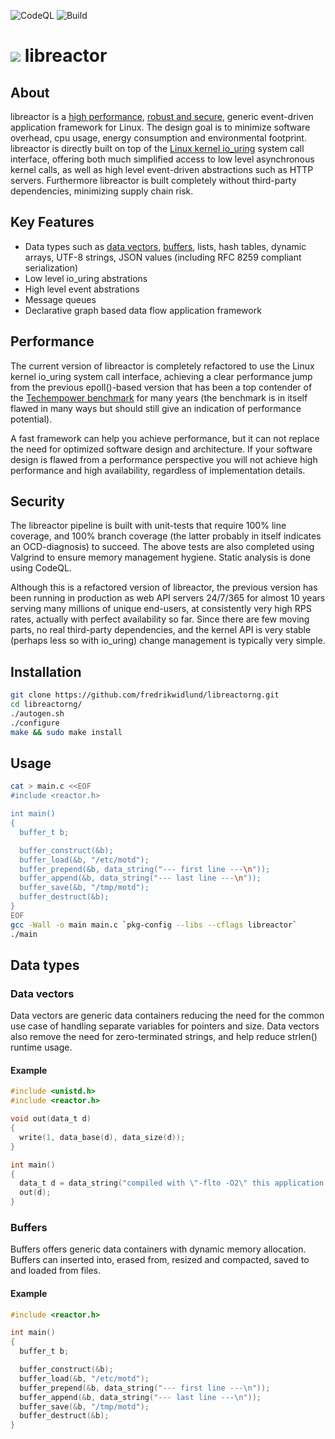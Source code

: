 ![CodeQL](https://github.com/fredrikwidlund/libreactorng/actions/workflows/codeql.yml/badge.svg)
![Build](https://github.com/fredrikwidlund/libreactorng/actions/workflows/c-cpp.yml/badge.svg)

# ![](https://github.com/fredrikwidlund/libreactorng/assets/2116262/834b278c-23e2-4688-a312-23ba965dba01) libreactor

## About

libreactor is a [high performance](#performance), [robust and secure](#security), generic event-driven application framework for Linux. The design goal is to minimize software overhead, cpu usage, energy consumption and environmental footprint. libreactor is directly built on top of the [Linux kernel io_uring](https://kernel.dk/io_uring.pdf) system call interface, offering both much simplified access to low level asynchronous kernel calls, as well as high level event-driven abstractions such as HTTP servers. Furthermore libreactor is built completely without third-party dependencies, minimizing supply chain risk.

## Key Features

- Data types such as [data vectors](#data-vectors), [buffers](#buffers), lists, hash tables, dynamic arrays, UTF-8 strings, JSON values (including RFC 8259 compliant serialization)
- Low level io_uring abstrations
- High level event abstrations
- Message queues
- Declarative graph based data flow application framework

## Performance

The current version of libreactor is completely refactored to use the Linux kernel io_uring system call interface, achieving a clear performance jump from the previous epoll()-based version that has been a top contender of the [Techempower benchmark](https://www.techempower.com/benchmarks/#section=data-r21&test=json) for many years (the benchmark is in itself flawed in many ways but should still give an indication of performance potential).

A fast framework can help you achieve performance, but it can not replace the need for optimized software design and architecture. If your software design is flawed from a performance perspective you will not achieve high performance and high availability, regardless of implementation details.

## Security

The libreactor pipeline is built with unit-tests that require 100% line coverage, and 100% branch coverage (the latter probably in itself indicates an OCD-diagnosis) to succeed. The above tests are also completed using Valgrind to ensure memory management hygiene. Static analysis is done using CodeQL.

Although this is a refactored version of libreactor, the previous version has been running in production as web API servers 24/7/365 for almost 10 years serving many millions of unique end-users, at consistently very high RPS rates, actually with perfect availability so far. Since there are few moving parts, no real third-party dependencies, and the kernel API is very stable (perhaps less so with io_uring) change management is typically very simple. 

## Installation

``` sh
git clone https://github.com/fredrikwidlund/libreactorng.git
cd libreactorng/
./autogen.sh
./configure
make && sudo make install
```

## Usage

```sh
cat > main.c <<EOF
#include <reactor.h>

int main()
{
  buffer_t b;

  buffer_construct(&b);
  buffer_load(&b, "/etc/motd");
  buffer_prepend(&b, data_string("--- first line ---\n"));
  buffer_append(&b, data_string("--- last line ---\n"));
  buffer_save(&b, "/tmp/motd");
  buffer_destruct(&b);
}
EOF
gcc -Wall -o main main.c `pkg-config --libs --cflags libreactor`
./main
```


## Data types

### Data vectors

Data vectors are generic data containers reducing the need for the common use case of handling separate variables for pointers and size. Data vectors also remove the need for zero-terminated strings, and help reduce strlen() runtime usage.

#### Example

```C
#include <unistd.h>
#include <reactor.h>

void out(data_t d)
{
  write(1, data_base(d), data_size(d));
}

int main()
{
  data_t d = data_string("compiled with \"-flto -O2\" this application will not call strlen() later down the call stack\n");
  out(d);
}                                                                                                                                                    ```
```

### Buffers

Buffers offers generic data containers with dynamic memory allocation. Buffers can inserted into, erased from, resized and compacted, saved to and loaded from files.

#### Example

```C
#include <reactor.h>

int main()
{
  buffer_t b;

  buffer_construct(&b);
  buffer_load(&b, "/etc/motd");
  buffer_prepend(&b, data_string("--- first line ---\n"));
  buffer_append(&b, data_string("--- last line ---\n"));
  buffer_save(&b, "/tmp/motd");
  buffer_destruct(&b);
}
```
